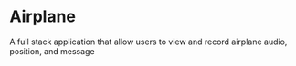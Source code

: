 # Airplane

A full stack application that allow users to view and record airplane audio, position, and message
